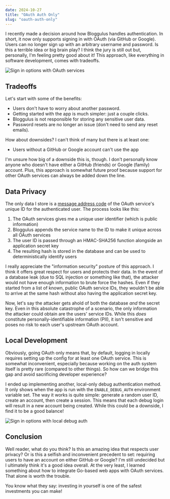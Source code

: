 ```yaml
---
date: 2024-10-27
title: "OAuth Auth Only"
slug: "oauth-auth-only"
---
```


I recently made a decision around how Bloggulus handles authentication.
In short, it now only supports signing in with OAuth (via GitHub or Google).
Users can no longer sign up with an arbitrary username and password.
Is this a terrible idea or big brain play?
I think the jury is still out but, personally, I'm feeling pretty good about it!
This approach, like everything in software development, comes with tradeoffs.

![Sign in options with OAuth services](/images/20241027/auth.webp)

## Tradeoffs

Let's start with some of the benefits:

- Users don't have to worry about another password.
- Getting started with the app is much simpler: just a couple clicks.
- Bloggulus is not responsible for storing any sensitive user data.
- Password resets are no longer an issue (don't need to send any reset emails).

How about downsides?
I can't think of many but there is at least one:

- Users without a GitHub or Google account can't use the app

I'm unsure how big of a downside this is, though.
I don't personally know anyone who doesn't have either a GitHub (friends) or Google (family) account.
Plus, this approach is somewhat future proof because support for other OAuth services can always be added down the line.

## Data Privacy

The only data I store is a [message address code](https://en.wikipedia.org/wiki/Message_authentication_code) of the OAuth service's unique ID for the authenticated user.
The process looks like this:

1. The OAuth services gives me a unique user identifier (which is public information)
2. Bloggulus appends the service name to the ID to make it unique across all OAuth services
3. The user ID is passed through an HMAC-SHA256 function alongside an application secret key
4. The resulting hash is stored in the database and can be used to deterministically identify users

I really appreciate the "information security" posture of this approach.
I think it offers great respect for users and protects their data.
In the event of a database leak (due to SQL injection or something like that), the attacker would not have enough information to brute force the hashes.
Even if they started from a list of known, public OAuth service IDs, they wouldn't be able to arrive at the same hash without also having the application secret key.

Now, let's say the attacker gets ahold of both the database _and_ the secret key.
Even in this absolute catastrophe of a scenario, the only information the attacker could obtain are the users' service IDs.
While this _does_ constitute personally-identifiable information (PII), it isn't sensitive and poses no risk to each user's upstream OAuth account.

## Local Development

Obviously, going OAuth only means that, by default, logging in locally requires setting up the config for at least one OAuth service.
This is somewhat inconvenient, especially because working on the auth system itself is pretty rare (compared to other things).
So how can we bridge this gap and avoid sacrificing developer experience?

I ended up implementing another, local-only debug authentication method.
It only shows when the app is run with the `ENABLE_DEBUG_AUTH` environment variable set.
The way it works is quite simple: generate a random user ID, create an account, then create a session.
This means that each debug login will result in a new account being created.
While this could be a downside, I find it to be a good balance!

![Sign in options with local debug auth](/images/20241027/debug.webp)

## Conclusion

Well reader, what do you think?
Is this an amazing idea that respects user privacy?
Or is this a selfish and inconvenient precedent to set: requiring users to have an account on either GitHub or Google?
I'm still undecided but I ultimately think it's a good idea overall.
At the very least, I learned something about how to integrate Go-based web apps with OAuth services.
That alone is worth the trouble.

You know what they say: investing in yourself is one of the safest investments you can make!
